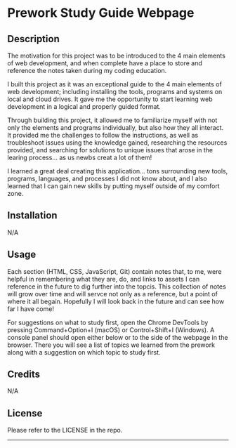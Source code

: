 # Prework Study Guide Webpage

## Description

The motivation for this project was to be introduced to the 4 main elements of web development, and when complete have a place to store and reference the notes taken during my coding education.  

I built this project as it was an exceptional guide to the 4 main elements of web development; including installing the tools, programs and systems on local and cloud drives.  It gave me the opportunity to start learning web development in a logical and properly guided format.

Through building this project, it allowed me to familiarize myself with not only the elements and programs individually, but also how they all interact.  It provided me the challenges to follow the instructions, as well as troubleshoot issues using the knowledge gained, researching the resources provided, and searching for solutions to unique issues that arose in the learing process... as us newbs creat a lot of them!

I learned a great deal creating this application... tons surrounding new tools, programs, languages, and processes I did not know about, and I also learned that I can gain new skills by putting myself outside of my comfort zone.

## Installation

N/A

## Usage

Each section (HTML, CSS, JavaScript, Git) contain notes that, to me, were helpful in remembering what they are, do, and links to assets I can reference in the future to dig further into the topcis.  This collection of notes will grow over time and will servce not only as a reference, but a point of where it all begain.  Hopefully I will look back in the future and can see how far I have come!

For suggestions on what to study first, open the Chrome DevTools by pressing Command+Option+I (macOS) or Control+Shift+I (Windows). A console panel should open either below or to the side of the webpage in the browser. There you will see a list of topics we learned from the prework along with a suggestion on which topic to study first.


## Credits

N/A

## License

Please refer to the LICENSE in the repo.

---